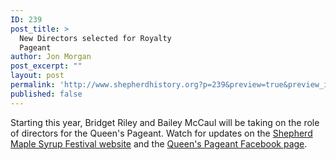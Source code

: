 ```yaml
---
ID: 239
post_title: >
  New Directors selected for Royalty
  Pageant
author: Jon Morgan
post_excerpt: ""
layout: post
permalink: 'http://www.shepherdhistory.org?p=239&preview=true&preview_id=239'
published: false
---
```

Starting this year, Bridget Riley and Bailey McCaul will be taking on the role of directors for the Queen's Pageant. Watch for updates on the <a href="http://www.shepherdmaplesyrupfest.org/">Shepherd Maple Syrup Festival website</a> and the <a href="https://www.facebook.com/ShepherdQueenPageant/">Queen's Pageant Facebook page</a>.